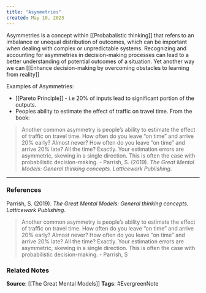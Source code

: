 ```yaml
---
title: "Asymmetries"
created: May 10, 2023
---
```


Asymmetries is a concept within [[Probabalistic thinking]] that refers to an imbalance or unequal distribution of outcomes, which can be important when dealing with complex or unpredictable systems. Recognizing and accounting for asymmetries in decision-making processes can lead to a better understanding of potential outcomes of a situation. Yet another way we can [[Enhance decision-making by overcoming obstacles to learning from reality]]

Examples of Asymmetries:
- [[Pareto Principle]] - i.e 20% of inputs lead to significant portion of the outputs. 
- Peoples ability to estimate the effect of traffic on travel time. From the book:
> Another common asymmetry is people’s ability to estimate the effect of traffic on travel time. How often do you leave “on time” and arrive 20% early? Almost never? How often do you leave “on time” and arrive 20% late? All the time? Exactly. Your estimation errors are asymmetric, skewing in a single direction. This is often the case with probabilistic decision-making. - Parrish, S. (2019). _The Great Mental Models: General thinking concepts. Latticework Publishing_.

---
### References

Parrish, S. (2019). _The Great Mental Models: General thinking concepts. Latticework Publishing_.

>  Another common asymmetry is people’s ability to estimate the effect of traffic on travel time. How often do you leave “on time” and arrive 20% early? Almost never? How often do you leave “on time” and arrive 20% late? All the time? Exactly. Your estimation errors are asymmetric, skewing in a single direction. This is often the case with probabilistic decision-making. - Parrish, S

### Related Notes
**Source**: [[The Great Mental Models]]
**Tags**: #EvergreenNote